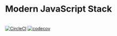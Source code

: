 # Modern JavaScript Stack
#
[![CircleCI](https://circleci.com/gh/Mohamad-Kamar/full-stack-app-ex-9.svg?style=svg)](https://app.circleci.com/pipelines/github/Mohamad-Kamar/full-stack-app-ex-9?branch=main)
[![codecov](https://codecov.io/gh/Mohamad-Kamar/full-stack-app-ex-9/branch/main/graph/badge.svg?token=29BNHEQ9ZX)](https://codecov.io/gh/Mohamad-Kamar/full-stack-app-ex-9)
